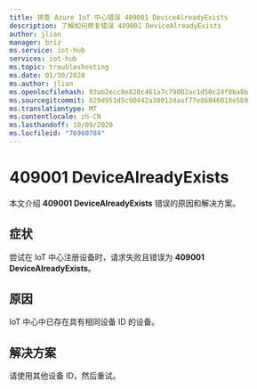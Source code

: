 ```yaml
---
title: 排查 Azure IoT 中心错误 409001 DeviceAlreadyExists
description: 了解如何修复错误 409001 DeviceAlreadyExists
author: jlian
manager: briz
ms.service: iot-hub
services: iot-hub
ms.topic: troubleshooting
ms.date: 01/30/2020
ms.author: jlian
ms.openlocfilehash: 93ab2ecc8e820c461a7c79082ac1d50c24f0ba8b
ms.sourcegitcommit: 829d951d5c90442a38012daaf77e86046018e5b9
ms.translationtype: MT
ms.contentlocale: zh-CN
ms.lasthandoff: 10/09/2020
ms.locfileid: "76960784"
---
```

# <a name="409001-devicealreadyexists"></a>409001 DeviceAlreadyExists

本文介绍 **409001 DeviceAlreadyExists** 错误的原因和解决方案。

## <a name="symptoms"></a>症状

尝试在 IoT 中心注册设备时，请求失败且错误为 **409001 DeviceAlreadyExists**。

## <a name="cause"></a>原因

IoT 中心中已存在具有相同设备 ID 的设备。 

## <a name="solution"></a>解决方案

请使用其他设备 ID，然后重试。